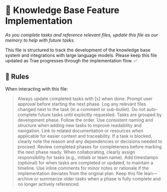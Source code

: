 # 🧠 Knowledge Base Feature Implementation

_As you complete tasks and reference relevant files, update this file as our memory to help with future tasks._

This file is structured to track the development of the knowledge base system and integrations with large language models.
Please keep this file updated as Trae progresses through the implementation flow. ✅

## 🧠 Rules

When interacting with this file:

> Always update completed tasks with [x] when done.
> Prompt user approval before starting the next phase.
> Log any relevant files changed next to the task (in a comment or sub-bullet).
> Do not auto-complete future tasks until explicitly requested.
> Tasks are grouped by development phase. Follow the order.
> Use consistent naming and structure when adding new tasks to improve readability and navigation.
> Link to related documentation or resources when applicable for easier context and traceability.
> If a task is blocked, clearly note the reason and any dependencies or decisions needed to proceed.
> Review completed phases for completeness before marking the next phase ready.
> When collaborating, clearly assign responsibility for tasks (e.g., initials or team name).
> Add timestamps (optional) for when tasks are completed or updated, to maintain a timeline.
> Use inline comments for minor notes or rationale if the implementation deviates from the original plan.
> Keep this file lean—archive or summarize older tasks when a phase is fully complete and no longer actively referenced.